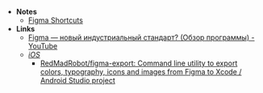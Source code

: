 - **Notes**
	- [Figma Shortcuts](Figma%20Shortcuts.md)
- **Links**
	- [Figma — новый индустриальный стандарт? (Обзор программы) - YouTube](https://www.youtube.com/watch?v=5HKP_318fQM)
	- *[iOS](Apple%20Technologies/Apple%20Platform%20Specifics/iOS.md)*
		- [RedMadRobot/figma-export: Command line utility to export colors, typography, icons and images from Figma to Xcode / Android Studio project](https://github.com/RedMadRobot/figma-export)